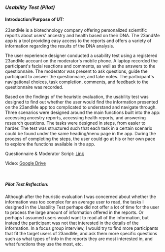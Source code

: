 ### *Usability Test (Pilot)*


#### Introduction/Purpose of UT: 

  23andMe is a biotechnology company offering personalized scientific reports about users' ancestry and health based on their DNA. The 23andMe app is a tool providing easy access to the reports and offers a variety of information regarding the 
results of the DNA analysis. 
  
  The user experience designer conducted a usability test using a registered 23andMe account on the moderator's mobile phone.
  A laptop recorded the participant's facial reactions and comments, as well as the answers to the questionnaire. The moderator was present to ask questions, guide the participant to answer the questionnaire, and take notes. The participant's navigational choices, task completion, comments, and feedback to the questionnaire was recorded. 

  Based on the findings of the heuristic evaluation, the usability test was designed to find out whether the user 
would find the information presented on the 23andMe app too complicated to understand and navigate through. Three 
scenarios were designed around the main functions built into the app: accessing ancestry reports, accessing health 
reports, and answering research questions. 
  The tasks were designed in steps, from easier to harder. The test was structured such that each task in a certain 
scenario could be found under the same heading/menu page in the app. During the process of completing the steps, the
user could go at his or her own pace to explore the functions available in the app. 

Questionnaire & Moderator Script: [Link](https://qtrial2019q4az1.az1.qualtrics.com/jfe/form/SV_5bCwemEMIsyap0x)

Video: [Google Drive](https://drive.google.com/open?id=1ozjBhphCPh_gZbcO2QIj6Mv2YAVQjM5M)

</br>

##### Pilot Test Reflection: 

Although after the heuristic evaluation I was concerned about whether the information was too complex for an average user
to read, the tasks I designed in the Usability Test perhaps did not offer a lot of time for the user to process the large
amount of information offered in the reports. Or perhaps I assumed users would want to read all of the information, but 
instead the participant was not that interested in the details of the information. In a focus group interview, I would try 
to find more participants that fit the target users of 23andMe, and ask them more specific questions such as what types 
of info in the reports they are most interested in, and what functions they use the most, etc. 



